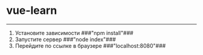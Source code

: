 # vue-learn
____
1) Установите зависимости ###"npm install"###
2) Запустите сервер ###"node index"###
3) Перейдите по ссылке в браузере ###"localhost:8080"###
